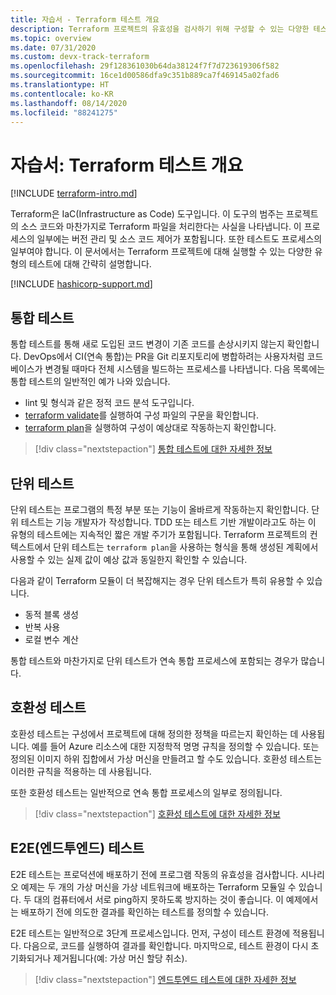 ```yaml
---
title: 자습서 - Terraform 테스트 개요
description: Terraform 프로젝트의 유효성을 검사하기 위해 구성할 수 있는 다양한 테스트 옵션에 대해 알아봅니다.
ms.topic: overview
ms.date: 07/31/2020
ms.custom: devx-track-terraform
ms.openlocfilehash: 29f128361030b64da38124f7f7d723619306f582
ms.sourcegitcommit: 16ce1d00586dfa9c351b889ca7f469145a02fad6
ms.translationtype: HT
ms.contentlocale: ko-KR
ms.lasthandoff: 08/14/2020
ms.locfileid: "88241275"
---
```

# <a name="tutorial-terraform-testing-overview"></a>자습서: Terraform 테스트 개요

[!INCLUDE [terraform-intro.md](includes/terraform-intro.md)]

Terraform은 IaC(Infrastructure as Code) 도구입니다. 이 도구의 범주는 프로젝트의 소스 코드와 마찬가지로 Terraform 파일을 처리한다는 사실을 나타냅니다. 이 프로세스의 일부에는 버전 관리 및 소스 코드 제어가 포함됩니다. 또한 테스트도 프로세스의 일부여야 합니다. 이 문서에서는 Terraform 프로젝트에 대해 실행할 수 있는 다양한 유형의 테스트에 대해 간략히 설명합니다.

[!INCLUDE [hashicorp-support.md](includes/hashicorp-support.md)]

## <a name="integration-testing"></a>통합 테스트

통합 테스트를 통해 새로 도입된 코드 변경이 기존 코드를 손상시키지 않는지 확인합니다. DevOps에서 CI(연속 통합)는 PR을 Git 리포지토리에 병합하려는 사용자처럼 코드베이스가 변경될 때마다 전체 시스템을 빌드하는 프로세스를 나타냅니다. 다음 목록에는 통합 테스트의 일반적인 예가 나와 있습니다.

- lint 및 형식과 같은 정적 코드 분석 도구입니다.
- [terraform validate](https://www.terraform.io/docs/commands/validate.html)를 실행하여 구성 파일의 구문을 확인합니다.
- [terraform plan](https://www.terraform.io/docs/commands/validate.html)을 실행하여 구성이 예상대로 작동하는지 확인합니다.

> [!div class="nextstepaction"]
> [통합 테스트에 대한 자세한 정보](best-practices-integration-testing.md)

## <a name="unit-testing"></a>단위 테스트

단위 테스트는 프로그램의 특정 부분 또는 기능이 올바르게 작동하는지 확인합니다. 단위 테스트는 기능 개발자가 작성합니다. TDD 또는 테스트 기반 개발이라고도 하는 이 유형의 테스트에는 지속적인 짧은 개발 주기가 포함됩니다. Terraform 프로젝트의 컨텍스트에서 단위 테스트는 `terraform plan`을 사용하는 형식을 통해 생성된 계획에서 사용할 수 있는 실제 값이 예상 값과 동일한지 확인할 수 있습니다. 

다음과 같이 Terraform 모듈이 더 복잡해지는 경우 단위 테스트가 특히 유용할 수 있습니다.

- 동적 블록 생성
- 반복 사용
- 로컬 변수 계산

통합 테스트와 마찬가지로 단위 테스트가 연속 통합 프로세스에 포함되는 경우가 많습니다.

## <a name="compliance-testing"></a>호환성 테스트

호환성 테스트는 구성에서 프로젝트에 대해 정의한 정책을 따르는지 확인하는 데 사용됩니다. 예를 들어 Azure 리소스에 대한 지정학적 명명 규칙을 정의할 수 있습니다. 또는 정의된 이미지 하위 집합에서 가상 머신을 만들려고 할 수도 있습니다. 호환성 테스트는 이러한 규칙을 적용하는 데 사용됩니다.

또한 호환성 테스트는 일반적으로 연속 통합 프로세스의 일부로 정의됩니다.

> [!div class="nextstepaction"]
> [호환성 테스트에 대한 자세한 정보](best-practices-compliance-testing.md)

## <a name="end-to-end-e2e-testing"></a>E2E(엔드투엔드) 테스트

E2E 테스트는 프로덕션에 배포하기 전에 프로그램 작동의 유효성을 검사합니다. 시나리오 예제는 두 개의 가상 머신을 가상 네트워크에 배포하는 Terraform 모듈일 수 있습니다. 두 대의 컴퓨터에서 서로 ping하지 못하도록 방지하는 것이 좋습니다. 이 예제에서는 배포하기 전에 의도한 결과를 확인하는 테스트를 정의할 수 있습니다.

E2E 테스트는 일반적으로 3단계 프로세스입니다. 먼저, 구성이 테스트 환경에 적용됩니다. 다음으로, 코드를 실행하여 결과를 확인합니다. 마지막으로, 테스트 환경이 다시 초기화되거나 제거됩니다(예: 가상 머신 할당 취소).

> [!div class="nextstepaction"]
> [엔드투엔드 테스트에 대한 자세한 정보](best-practices-end-to-end-testing.md)